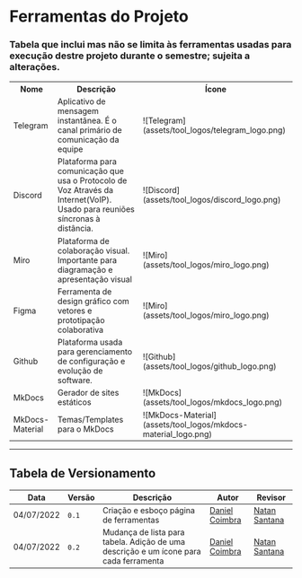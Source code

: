 <h1>Ferramentas do Projeto</h1>

<h3>Tabela que inclui mas não se limita às ferramentas usadas para execução destre projeto durante o semestre; sujeita a alterações.</h3>
<table>
  <tr>
    <th>Nome</th>
    <th>Descrição</th>
    <th>Ícone</th>
  </tr>
  <tr>
    <td>Telegram</td>
    <td>Aplicativo de mensagem instantânea. É o canal primário de comunicação da equipe</td>
    <td>![Telegram](assets/tool_logos/telegram_logo.png)</td>
  </tr>
  <tr>
    <td>Discord</td>
    <td>Plataforma para comunicação que usa o Protocolo de Voz Através da Internet(VoIP). Usado para reuniões síncronas à distância.</td>
    <td>![Discord](assets/tool_logos/discord_logo.png)</td>
  </tr>
  <tr>
    <td>Miro</td>
    <td>Plataforma de colaboração visual. Importante para diagramação e apresentação visual</td>
    <td>![Miro](assets/tool_logos/miro_logo.png)</td>
  </tr>
  <tr>
    <td>Figma</td>
    <td>Ferramenta de design gráfico com vetores e prototipação colaborativa</td>
    <td>![Miro](assets/tool_logos/miro_logo.png)</td>
  </tr>
  <tr>
    <td>Github</td>
    <td>Plataforma usada para gerenciamento de configuração e evolução de software.</td>
    <td>![Github](assets/tool_logos/github_logo.png)</td>
  </tr>
    <td>MkDocs</td>
    <td>Gerador de sites estáticos</td>
    <td>![MkDocs](assets/tool_logos/mkdocs_logo.png)</td>
  </tr>
    <td>MkDocs-Material</td>
    <td>Temas/Templates para o MkDocs</td>
    <td>![MkDocs-Material](assets/tool_logos/mkdocs-material_logo.png)</td>
  </tr>
</table>
<hr>

## Tabela de Versionamento

| Data | Versão | Descrição | Autor | Revisor |
| ---- | ------ | --------- | ----- | ------- |
| 04/07/2022 | `0.1`  | Criação e esboço página de ferramentas | [Daniel Coimbra](https://github.com/DanielCoimbra) | [Natan Santana](https://github.com/Neitan2001)
| 04/07/2022 | `0.2`  | Mudança de lista para tabela. Adição de uma descrição e um ícone para cada ferramenta | [Daniel Coimbra](https://github.com/DanielCoimbra) | [Natan Santana](https://github.com/Neitan2001)
